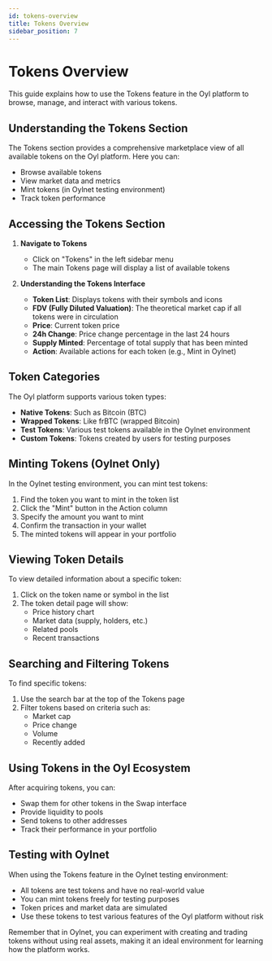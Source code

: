 ```yaml
---
id: tokens-overview
title: Tokens Overview
sidebar_position: 7
---
```


# Tokens Overview

This guide explains how to use the Tokens feature in the Oyl platform to browse, manage, and interact with various tokens.

## Understanding the Tokens Section

The Tokens section provides a comprehensive marketplace view of all available tokens on the Oyl platform. Here you can:

- Browse available tokens
- View market data and metrics
- Mint tokens (in Oylnet testing environment)
- Track token performance

## Accessing the Tokens Section

1. **Navigate to Tokens**
   - Click on "Tokens" in the left sidebar menu
   - The main Tokens page will display a list of available tokens

2. **Understanding the Tokens Interface**
   - **Token List**: Displays tokens with their symbols and icons
   - **FDV (Fully Diluted Valuation)**: The theoretical market cap if all tokens were in circulation
   - **Price**: Current token price
   - **24h Change**: Price change percentage in the last 24 hours
   - **Supply Minted**: Percentage of total supply that has been minted
   - **Action**: Available actions for each token (e.g., Mint in Oylnet)

## Token Categories

The Oyl platform supports various token types:

- **Native Tokens**: Such as Bitcoin (BTC)
- **Wrapped Tokens**: Like frBTC (wrapped Bitcoin)
- **Test Tokens**: Various test tokens available in the Oylnet environment
- **Custom Tokens**: Tokens created by users for testing purposes

## Minting Tokens (Oylnet Only)

In the Oylnet testing environment, you can mint test tokens:

1. Find the token you want to mint in the token list
2. Click the "Mint" button in the Action column
3. Specify the amount you want to mint
4. Confirm the transaction in your wallet
5. The minted tokens will appear in your portfolio

## Viewing Token Details

To view detailed information about a specific token:

1. Click on the token name or symbol in the list
2. The token detail page will show:
   - Price history chart
   - Market data (supply, holders, etc.)
   - Related pools
   - Recent transactions

## Searching and Filtering Tokens

To find specific tokens:

1. Use the search bar at the top of the Tokens page
2. Filter tokens based on criteria such as:
   - Market cap
   - Price change
   - Volume
   - Recently added

## Using Tokens in the Oyl Ecosystem

After acquiring tokens, you can:
- Swap them for other tokens in the Swap interface
- Provide liquidity to pools
- Send tokens to other addresses
- Track their performance in your portfolio

## Testing with Oylnet

When using the Tokens feature in the Oylnet testing environment:

- All tokens are test tokens and have no real-world value
- You can mint tokens freely for testing purposes
- Token prices and market data are simulated
- Use these tokens to test various features of the Oyl platform without risk

Remember that in Oylnet, you can experiment with creating and trading tokens without using real assets, making it an ideal environment for learning how the platform works.
